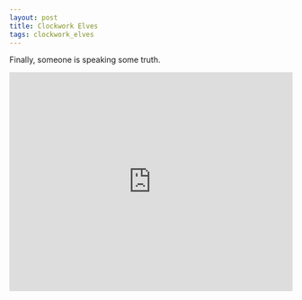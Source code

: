 ```yaml
---
layout: post
title: Clockwork Elves
tags: clockwork_elves
---
```


Finally, someone is speaking some truth.

<iframe width="100%" height="390" src="https://www.youtube.com/embed/0BKzuzjjCro" frameborder="0" allowfullscreen></iframe>
